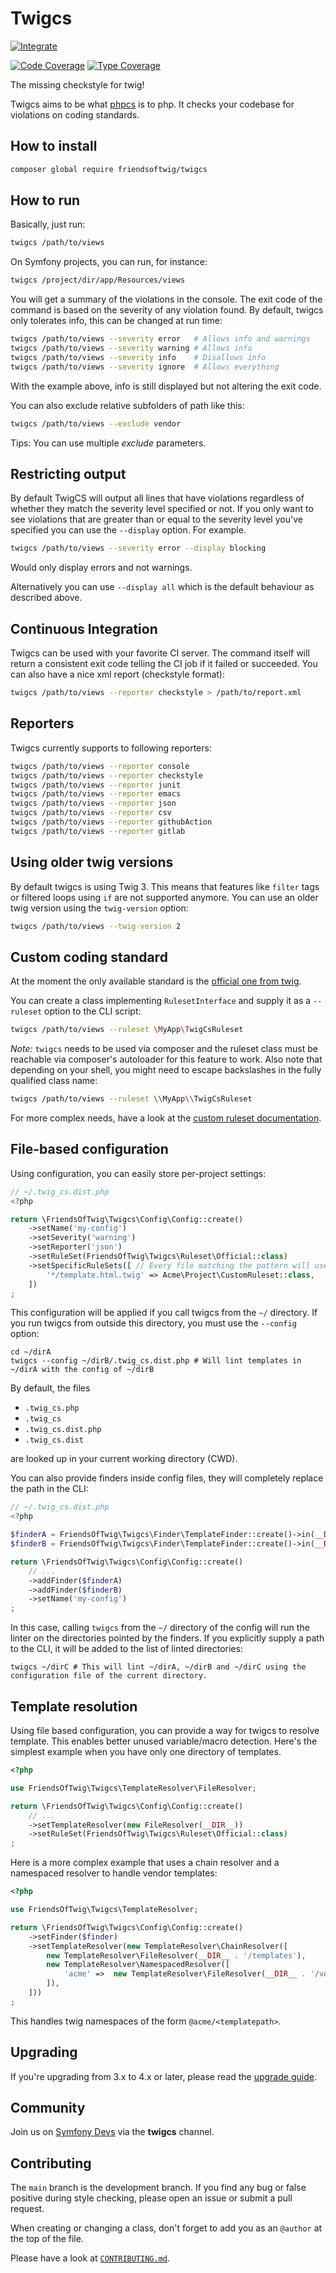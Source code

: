# Twigcs

[![Integrate](https://github.com/friendsoftwig/twigcs/workflows/Integrate/badge.svg)](https://github.com/friendsoftwig/twigcs/actions)

[![Code Coverage](https://codecov.io/github/friendsoftwig/twigcs/branch/main/graph/badge.svg)](https://codecov.io/github/friendsoftwig/twigcs)
[![Type Coverage](https://shepherd.dev/github/friendsoftwig/twigcs/coverage.svg)](https://shepherd.dev/github/friendsoftwig/twigcs)

The missing checkstyle for twig!

Twigcs aims to be what [phpcs](https://github.com/squizlabs/PHP_CodeSniffer) is to php. It checks your codebase for
violations on coding standards.

## How to install

```bash
composer global require friendsoftwig/twigcs
```

## How to run

Basically, just run:

```bash
twigcs /path/to/views
```

On Symfony projects, you can run, for instance:

```bash
twigcs /project/dir/app/Resources/views
```

You will get a summary of the violations in the console. The exit code of the command is based on the severity
of any violation found. By default, twigcs only tolerates info, this can be changed at run time:

```bash
twigcs /path/to/views --severity error   # Allows info and warnings
twigcs /path/to/views --severity warning # Allows info
twigcs /path/to/views --severity info    # Disallows info
twigcs /path/to/views --severity ignore  # Allows everything
```

With the example above, info is still displayed but not altering the exit code.

You can also exclude relative subfolders of path like this:

```bash
twigcs /path/to/views --exclude vendor
```

Tips: You can use multiple _exclude_ parameters.

## Restricting output

By default TwigCS will output all lines that have violations regardless of whether they match the severity level
specified or not. If you only want to see violations that are greater than or equal to the severity level you've specified
you can use the `--display` option. For example.

```bash
twigcs /path/to/views --severity error --display blocking
```

Would only display errors and not warnings.

Alternatively you can use `--display all` which is the default behaviour as described above.

## Continuous Integration

Twigcs can be used with your favorite CI server. The command itself will return a consistent exit code telling
the CI job if it failed or succeeded. You can also have a nice xml report (checkstyle format):

```bash
twigcs /path/to/views --reporter checkstyle > /path/to/report.xml
```

## Reporters

Twigcs currently supports to following reporters:

```bash
twigcs /path/to/views --reporter console
twigcs /path/to/views --reporter checkstyle
twigcs /path/to/views --reporter junit
twigcs /path/to/views --reporter emacs
twigcs /path/to/views --reporter json
twigcs /path/to/views --reporter csv
twigcs /path/to/views --reporter githubAction
twigcs /path/to/views --reporter gitlab
```

## Using older twig versions

By default twigcs is using Twig 3. This means that features like `filter` tags or filtered loops using `if` are not supported
anymore. You can use an older twig version using the `twig-version` option:

```bash
twigcs /path/to/views --twig-version 2
```

## Custom coding standard

At the moment the only available standard is the [official one from twig](https://twig.symfony.com/doc/3.x/coding_standards.html).

You can create a class implementing `RulesetInterface` and supply it as a `--ruleset` option to the CLI script:

```bash
twigcs /path/to/views --ruleset \MyApp\TwigCsRuleset
```

_Note:_ `twigcs` needs to be used via composer and the ruleset class must be reachable via composer's autoloader for this feature to work.
Also note that depending on your shell, you might need to escape backslashes in the fully qualified class name:

```bash
twigcs /path/to/views --ruleset \\MyApp\\TwigCsRuleset
```

For more complex needs, have a look at the [custom ruleset documentation](doc/ruleset.md).

## File-based configuration

Using configuration, you can easily store per-project settings:

```php
// ~/.twig_cs.dist.php
<?php

return \FriendsOfTwig\Twigcs\Config\Config::create()
    ->setName('my-config')
    ->setSeverity('warning')
    ->setReporter('json')
    ->setRuleSet(FriendsOfTwig\Twigcs\Ruleset\Official::class)
    ->setSpecificRuleSets([ // Every file matching the pattern will use a different ruleset.
        '*/template.html.twig' => Acme\Project\CustomRuleset::class,
    ])
;
```

This configuration will be applied if you call twigcs from the `~/` directory. If you run twigcs from outside this directory,
you must use the `--config` option:

```
cd ~/dirA
twigcs --config ~/dirB/.twig_cs.dist.php # Will lint templates in ~/dirA with the config of ~/dirB
```

By default, the files

- `.twig_cs.php`
- `.twig_cs`
- `.twig_cs.dist.php`
- `.twig_cs.dist`

are looked up in your current working directory (CWD).

You can also provide finders inside config files, they will completely replace the path in the CLI:

```php
// ~/.twig_cs.dist.php
<?php

$finderA = FriendsOfTwig\Twigcs\Finder\TemplateFinder::create()->in(__DIR__.'/dirA');
$finderB = FriendsOfTwig\Twigcs\Finder\TemplateFinder::create()->in(__DIR__.'/dirB');

return \FriendsOfTwig\Twigcs\Config\Config::create()
    // ...
    ->addFinder($finderA)
    ->addFinder($finderB)
    ->setName('my-config')
;
```

In this case, calling `twigcs` from the `~/` directory of the config will run the linter on the directories pointed by the finders.
If you explicitly supply a path to the CLI, it will be added to the list of linted directories:

```
twigcs ~/dirC # This will lint ~/dirA, ~/dirB and ~/dirC using the configuration file of the current directory.
```

## Template resolution

Using file based configuration, you can provide a way for twigcs to resolve template. This enables better unused variable/macro detection. Here's the
simplest example when you have only one directory of templates.

```php
<?php

use FriendsOfTwig\Twigcs\TemplateResolver\FileResolver;

return \FriendsOfTwig\Twigcs\Config\Config::create()
    // ...
    ->setTemplateResolver(new FileResolver(__DIR__))
    ->setRuleSet(FriendsOfTwig\Twigcs\Ruleset\Official::class)
;
```

Here is a more complex example that uses a chain resolver and a namespaced resolver to handle vendor templates:

```php
<?php

use FriendsOfTwig\Twigcs\TemplateResolver;

return \FriendsOfTwig\Twigcs\Config\Config::create()
    ->setFinder($finder)
    ->setTemplateResolver(new TemplateResolver\ChainResolver([
        new TemplateResolver\FileResolver(__DIR__ . '/templates'),
        new TemplateResolver\NamespacedResolver([
            'acme' =>  new TemplateResolver\FileResolver(__DIR__ . '/vendor/Acme/AcmeLib/templates')
        ]),
    ]))
;
```

This handles twig namespaces of the form `@acme/<templatepath>`.

## Upgrading

If you're upgrading from 3.x to 4.x or later, please read the [upgrade guide](doc/upgrade.md).

## Community

Join us on [Symfony Devs](https://symfony.com/slack) via the **twigcs** channel.

## Contributing

The `main` branch is the development branch. If you find any bug or false positive during style checking, please
open an issue or submit a pull request.

When creating or changing a class, don't forget to add you as an `@author` at the top of the file.

Please have a look at [`CONTRIBUTING.md`](.github/CONTRIBUTING.md).
